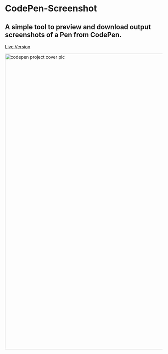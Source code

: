 # CodePen-Screenshot
## A simple tool to preview and download output screenshots of a Pen from CodePen.  
[Live Version](https://yuvrajchandra.github.io/CodePen-Screenshot/)

<img width="946" alt="codepen project cover pic" src="https://user-images.githubusercontent.com/53931942/124376571-43420400-dcc5-11eb-81a3-16cb044c3f04.png">
